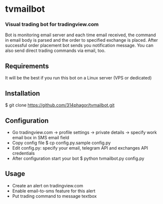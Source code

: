 # tvmailbot

### Visual trading bot for tradingview.com

Bot is monitoring email server and each time email received, the command in email body is parsed and the order to specified exchange is placed. After successful order placement bot sends you notification message. You can also send direct trading commands via email, too.

## Requirements
It will be the best if you run this bot on a Linux server (VPS or dedicated)

## Installation
$ git clone https://github.com/314phagor/tvmailbot.git

## Configuration

* Go tradingview.com -> profile settings -> private details -> specify work email box in SMS email field
* Copy config file $ cp config.py.sample config.py
* Edit config.py: specify your email, telegram API and exchanges API credentials
* After configuration start your bot $ python tvmailbot.py config.py


## Usage
* Create an alert on tradingview.com
* Enable email-to-sms feature for this alert
* Put trading command to message textbox
 

